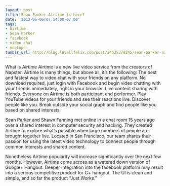 ```yaml
---
layout: post
title: Sean Parker Airtime is here!
date: '2012-06-06T07:14:00-07:00'
tags:
- Airtime
- Sean Parker
- facebook
- video chat
- meetups
tumblr_url: http://blog.lovellfelix.com/post/24535279245/sean-parker-airtime-is-here
---
```


What is Airtime
Airtime is a new live video service from the creators of Napster. Airtime is many things, but above all, it’s the following:
The best and fastest way to video chat with your friends on any platform. No download required, just login with Facebook and begin video chatting with your friends immediately, right in your browser.
Live content sharing with friends. Everyone on Airtime is both participant and performer. Play YouTube videos for your friends and see their reactions live.
Discover people like you. Break outside your social graph and find people like you based on shared interests.

Sean Parker and Shawn Fanning met online in a chat room 15 years ago over a shared interest in computer security and hacking. They created Airtime to explore what’s possible when large numbers of people are brought together live. Located in San Francisco, our team shares their passion for using the latest video technology to connect people through common interests and shared content.


Nonetheless Airtime popularity will increase significantly over the next few months. However, Airtime come across as a watered down version of Google+ Hangout. Deeper integration into the facebook platform may result into a serious competitive product for G+ hangout. The UI is clean and simple, and so far the product “Just Works.”
